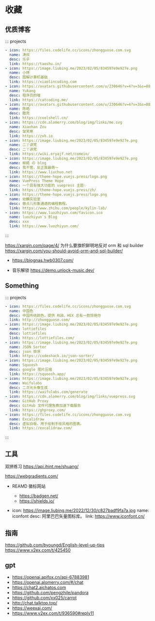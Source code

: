 # 收藏

## 优质博客

::: projects

```yaml
- icon: https://files.codelife.cc/icons/zhongguose.com.svg
  name: 涛叔
  desc: 乐乎
  link: https://taoshu.in/
- icon: https://image.liubing.me/2023/02/05/834597e9e927e.png
  name: 小林
  desc: 图解计算机基础
  link: https://xiaolincoding.com
- icon: https://avatars.githubusercontent.com/u/230646?v=4?v=3&s=88
  name: Yukang
  desc: 程序员的喵
  link: https://catcoding.me/
- icon: https://avatars.githubusercontent.com/u/230646?v=4?v=3&s=88
  name: 陈皓
  desc: 酷壳
  link: https://coolshell.cn/
- icon: https://cdn.alomerry.com/blog/img/links/me.svg
  name: Xiaohan Zou
  desc: 邹笑寒
  link: https://zxh.io
- icon: https://image.liubing.me/2023/02/05/834597e9e927e.png
  name: 二丫讲梵
  desc: 二丫讲梵
  link: https://wiki.eryajf.net/comein/
- icon: https://image.liubing.me/2023/02/05/834597e9e927e.png
  name: 柳婼 の blog
  desc: 我不管，反正我最萌～
  link: https://www.liuchuo.net
- icon: https://theme-hope.vuejs.press/logo.png
  name: VuePress Theme Hope
  desc: 一个具有强大功能的 vuepress 主题✨
  link: https://theme-hope.vuejs.press/zh/
- icon: https://theme-hope.vuejs.press/logo.png
  name: 幼麟实验室
  desc: 做点儿形象通透的编程教程。
  link: https://www.zhihu.com/people/kylin-lab/
- icon: https://www.luozhiyun.com/favicon.ico
  name: luozhiyun`s Blog
  desc: xxx
  link: https://www.luozhiyun.com/
```

:::

https://xargin.com/page/4/
为什么要旗帜鲜明地反对 orm 和 sql builder
https://xargin.com/you-should-avoid-orm-and-sql-builder/


- https://blognas.hwb0307.com/

- 音乐解锁 https://demo.unlock-music.dev/

## Something

::: projects

```yaml
- icon: https://files.codelife.cc/icons/zhongguose.com.svg
  name: 中国色
  desc: 中国传统颜色，提供 RGB、HEX 总有一款惊艳你
  link: http://zhongguose.com/
- icon: https://image.liubing.me/2023/02/05/834597e9e927e.png
  name: lottiefiles
  desc: lottiefiles
  link: https://lottiefiles.com/
- icon: https://image.liubing.me/2023/02/05/834597e9e927e.png
  name: JSON Sorter
  desc: json 排序
  link: https://codeshack.io/json-sorter/
- icon: https://image.liubing.me/2023/02/05/834597e9e927e.png
  name: Squoosh
  desc: google 图片压缩
  link: https://squoosh.app/
- icon: https://image.liubing.me/2023/02/05/834597e9e927e.png
  name: Waifulabs
  desc: 二次元头像生成
  link: https://waifulabs.com/generate
- icon: https://cdn.alomerry.com/blog/img/links/vuepress.svg
  name: GitHub Proxy
  desc: GitHub 文件代理免费加速下载服务
  link: https://ghproxy.com/
- icon: https://files.codelife.cc/icons/zhongguose.com.svg
  name: Excalidraw
  desc: 虚拟白板，用于绘制手绘风格的图表。
  link: https://excalidraw.com/
```

:::

## 工具

双拼练习 https://api.ihint.me/shuang/

https://webgradients.com/

- REAMD 徽标网站
  - https://badgen.net/
  - https://shields.io/

- icon: https://image.liubing.me/2022/12/30/c827badf9fa7a.jpg
  name: iconfont
  desc: 阿里巴巴矢量图标库。
  link: https://www.iconfont.cn/

## 指南

https://github.com/byoungd/English-level-up-tips https://www.v2ex.com/t/425450

## gpt

- https://openai.apifox.cn/api-67883981
- https://openai.alomerry.com/#/chat
- https://chat2.aichatos.com
- https://github.com/pengzhile/pandora
- https://github.com/xx025/carrot
- http://chat.talktop.top/
- https://weexai.com/
- https://www.v2ex.com/t/936590#reply11
